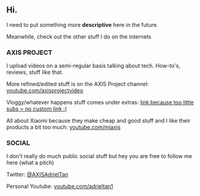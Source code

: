 ## Hi.

I need to put something more **descriptive** here in the future.

Meanwhile, check out the other stuff I do on the internets

### AXIS PROJECT

I upload videos on a semi-regular basis talking about tech. How-to's, reviews, stuff like that. 

More refined/edited stuff is on the AXIS Project channel: [youtube.com/axisprojectvideo](youtube.com/axisprojectvideo)

Vloggy/whatever happens stuff comes under extras: [link because too little subs = no custom link :(](https://www.youtube.com/channel/UCZWzdjp3yrrpNDfKHQXBRSw)

All about Xiaomi because they make cheap and good stuff and I like their products a bit too much: [youtube.com/miaxis](youtube.com/miaxis)

### SOCIAL

I don't really do much public social stuff but hey you are free to follow me here (what a pitch)

Twitter: [@AXISAdrielTan](twitter.com/axisadrieltan)

Personal Youtube: [youtube.com/adrieltan1](youtube.com/adrieltan1)

